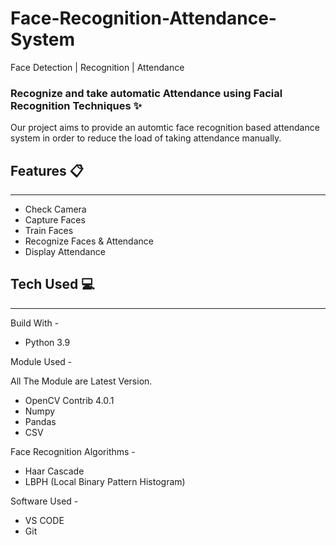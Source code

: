 # Face-Recognition-Attendance-System
Face Detection | Recognition | Attendance
### Recognize and take automatic Attendance using Facial Recognition Techniques :sparkles:

Our project aims to provide an automtic face recognition based attendance system in order to reduce the load of taking attendance manually.

## Features :clipboard:
---------------------------
* Check Camera
* Capture Faces
* Train Faces
* Recognize Faces & Attendance
* Display Attendance

## Tech Used :computer:
--------------------------
Build With - 
* Python 3.9

Module Used -

All The Module are Latest Version.
* OpenCV Contrib 4.0.1
* Numpy
* Pandas
* CSV


Face Recognition Algorithms -
* Haar Cascade
* LBPH (Local Binary Pattern Histogram)

Software Used -
* VS CODE 
* Git
